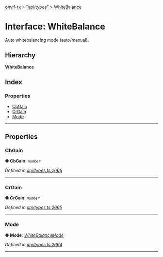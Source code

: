 [onvif-rx](../README.md) > ["api/types"](../modules/_api_types_.md) > [WhiteBalance](../interfaces/_api_types_.whitebalance.md)

# Interface: WhiteBalance

Auto whitebalancing mode (auto/manual).

## Hierarchy

**WhiteBalance**

## Index

### Properties

* [CbGain](_api_types_.whitebalance.md#cbgain)
* [CrGain](_api_types_.whitebalance.md#crgain)
* [Mode](_api_types_.whitebalance.md#mode)

---

## Properties

<a id="cbgain"></a>

###  CbGain

**● CbGain**: *`number`*

*Defined in [api/types.ts:2666](https://github.com/patrickmichalina/onvif-rx/blob/034e4d6/src/api/types.ts#L2666)*

___
<a id="crgain"></a>

###  CrGain

**● CrGain**: *`number`*

*Defined in [api/types.ts:2665](https://github.com/patrickmichalina/onvif-rx/blob/034e4d6/src/api/types.ts#L2665)*

___
<a id="mode"></a>

###  Mode

**● Mode**: *[WhiteBalanceMode](../enums/_api_types_.whitebalancemode.md)*

*Defined in [api/types.ts:2664](https://github.com/patrickmichalina/onvif-rx/blob/034e4d6/src/api/types.ts#L2664)*

___


